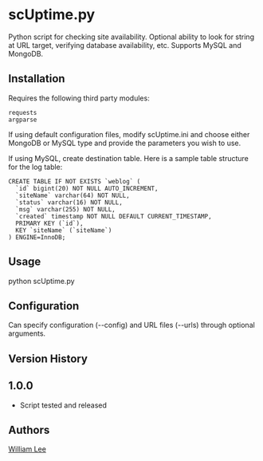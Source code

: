# scUptime.py

Python script for checking site availability. Optional ability to look for string at URL target, verifying database availability, etc. Supports MySQL and MongoDB.

## Installation

Requires the following third party modules:

    requests
    argparse
    
If using default configuration files, modify scUptime.ini and choose either MongoDB or MySQL type and provide the parameters you wish to use.

If using MySQL, create destination table. Here is a sample table structure for the log table:

    CREATE TABLE IF NOT EXISTS `weblog` (
      `id` bigint(20) NOT NULL AUTO_INCREMENT,
      `siteName` varchar(64) NOT NULL,
      `status` varchar(16) NOT NULL,
      `msg` varchar(255) NOT NULL,
      `created` timestamp NOT NULL DEFAULT CURRENT_TIMESTAMP,
      PRIMARY KEY (`id`),
      KEY `siteName` (`siteName`)
    ) ENGINE=InnoDB;


## Usage

python scUptime.py


## Configuration

Can specify configuration (--config) and URL files (--urls) through optional arguments.
    
## Version History

1.0.0
-----
- Script tested and released
    
## Authors

[William Lee](https://github.com/robotomeister)